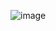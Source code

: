 ![image](https://github.com/cycerow/DSA_PowerBI_DataScience/assets/54631763/3e5bfa2a-a16f-45e9-b8a5-d59786fbbd2b)
